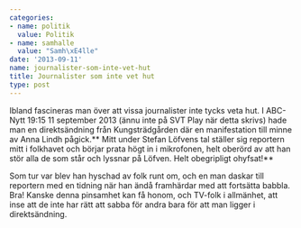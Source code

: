 ```yaml
---
categories:
- name: politik
  value: Politik
- name: samhalle
  value: "Samh\xE4lle"
date: '2013-09-11'
name: journalister-som-inte-vet-hut
title: Journalister som inte vet hut
type: post
---
```

Ibland fascineras man över att vissa journalister inte tycks veta hut. I ABC-Nytt 19:15 11 september 2013 (ännu inte på SVT Play när detta skrivs) hade man en direktsändning från Kungsträdgården där en manifestation till minne av Anna Lindh pågick.** Mitt under Stefan Löfvens tal ställer sig reportern mitt i folkhavet och börjar prata högt in i mikrofonen, helt oberörd av att han stör alla de som står och lyssnar på Löfven. Helt obegripligt ohyfsat!**

Som tur var blev han hyschad av folk runt om, och en man daskar till reportern med en tidning när han ändå framhärdar med att fortsätta babbla. Bra! Kanske denna pinsamhet kan få honom, och TV-folk i allmänhet, att inse att de inte har rätt att sabba för andra bara för att man ligger i direktsändning.

